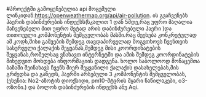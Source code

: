 #პროექტში გამოყენებულია api მოცემული ლინკიდან:https://openweathermap.org/api/air-pollution. ის გვაჩვენებს ჰაერის დაბინძურების ინდექსს(სკალით 1 დან 5მდე,რაც უფრო მაღალია მაჩვენებელი მით უფრო მეტად არის დაბინძურებული ჰაერი )და თითოეული კომპონენტის შემცველობას მასში.რაც შეეხება კონკრეტულად ამ კოდს,მისი გაშვების შემდეგ თავდაპირველად მოგვთხოვს ჩვენთვის სასურველი ქალაქის შეყვანას,შემდეგ მისი კოორდინატების შეყვანას,რომელსაც ვნახავთ ინტერნეტში და ამის შემდეგ კოორდინატების მიხედვით მოხდება ინფორმაციის დადგენა. ხოლო საბოლოოდ მონაცემთა ბაზაში შეინახავს ჩვენს მიერ შეყვანილი ქალაქის დასახელებას,მის გრძედსა და განედს, ჰაერში არსებული 3 კომპონენტის შემცველობას,(ესენია: No2-აზოტის დიოქსიდი, pm10-მტვრის მყარი ნაწილაკები, o3-ოზონი.) და ბოლოს დაბინძურების ინდექსს ანუ Aqi.
